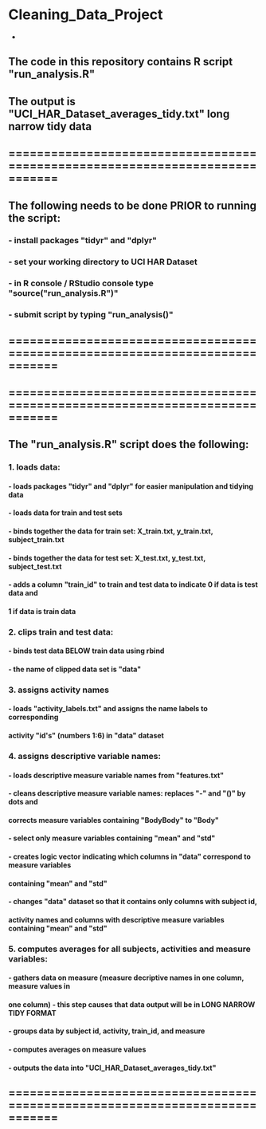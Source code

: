 # Cleaning_Data_Project
-
## The code in this repository contains R script "run_analysis.R"
## The output is "UCI_HAR_Dataset_averages_tidy.txt" long narrow tidy data

## =============================================================================
## The following needs to be done PRIOR to running the script:
### - install packages "tidyr" and "dplyr"
### - set your working directory to UCI HAR Dataset
### - in R console / RStudio console type "source("run_analysis.R")"
### - submit script by typing "run_analysis()"
## =============================================================================

## =============================================================================
## The "run_analysis.R" script does the following:
### 1. loads data:
#### - loads packages "tidyr" and "dplyr" for easier manipulation and tidying data
#### - loads data for train and test sets
#### - binds together the data for train set: X_train.txt, y_train.txt, subject_train.txt
#### - binds together the data for test set: X_test.txt, y_test.txt, subject_test.txt
#### - adds a column "train_id" to train and test data to indicate 0 if data is test data and
####   1 if data is train data
### 2. clips train and test data:
#### - binds test data BELOW train data using rbind
#### - the name of clipped data set is "data"
### 3. assigns activity names
#### - loads "activity_labels.txt" and assigns the name labels to corresponding 
####   activity "id's" (numbers 1:6) in "data" dataset
### 4. assigns descriptive variable names:
#### - loads descriptive measure variable names from "features.txt"
#### - cleans descriptive measure variable names: replaces "-" and "()" by dots and 
####   corrects measure variables containing "BodyBody" to "Body"
#### - select only measure variables containing "mean" and "std"
#### - creates logic vector indicating which columns in "data" correspond to measure variables 
####   containing "mean" and "std"
#### - changes "data" dataset so that it contains only columns with subject id,
####   activity names and columns with descriptive measure variables containing "mean" and "std"
### 5. computes averages for all subjects, activities and measure variables:
#### - gathers data on measure (measure decriptive names in one column, measure values in 
####   one column) - this step causes that data output will be in LONG NARROW TIDY FORMAT
#### - groups data by subject id, activity, train_id, and measure
#### - computes averages on measure values
#### - outputs the data into "UCI_HAR_Dataset_averages_tidy.txt"
## =============================================================================
